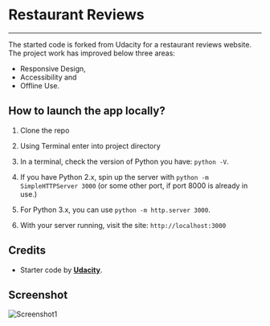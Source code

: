 # Restaurant Reviews 
---

The started code is forked from Udacity for a restaurant reviews website.
The project work has improved below three areas:
- Responsive Design,
- Accessibility and
- Offline Use.

## How to launch the app locally?
1. Clone the repo
2.  Using Terminal enter into project directory
3.  In a terminal, check the version of Python you have: `python -V`.
4. If you have Python 2.x, spin up the server with `python -m SimpleHTTPServer 3000` (or some other port, if port 8000 is already in use.)
5.  For Python 3.x, you can use `python -m http.server 3000`.

6.  With your server running, visit the site: `http://localhost:3000`

## Credits

* Starter code by [**Udacity**](https://github.com/udacity/mws-restaurant-stage-1).

## Screenshot

![Screenshot1](/img/Screenshot.PNG "Screenshot")